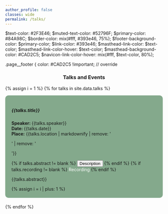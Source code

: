 ```yaml
---
author_profile: false
classes: wide
permalink: /talks/
---
```

$text-color: #2F3E46;
$muted-text-color: #52796F;
$primary-color: #84A98C;
$border-color: mix(#fff, #393e46, 75%);
$footer-background-color: $primary-color;
$link-color: #393e46;
$masthead-link-color: $text-color;
$masthead-link-color-hover: $text-color;
$masthead-background-color: #CAD2C5;
$navicon-link-color-hover: mix(#fff, $text-color, 80%);

.page__footer {
  color: #CAD2C5 !important; // override
<style>
#boxcolor {
  background-color: #84A98C;
  border-radius:10px;
  padding: 20px;
} 
</style> 

<h3 style="text-align:center;font-weight:bold"> Talks and Events </h3>
<script src="https://code.jquery.com/jquery-3.3.1.slim.min.js"></script>
<script src="https://stackpath.bootstrapcdn.com/bootstrap/4.3.1/js/bootstrap.min.js"></script>

{% assign i = 1 %}
{% for talks in site.data.talks %}
<div style="margin-bottom: 20px;">
  <div id="boxcolor">
    <h5 style='font-weight:bold;color:#CAD2C5"'> {{talks.title}} </h5>
    <p>
      <b>Speaker: </b> {{talks.speaker}} <br>
      <b>Date: </b>  {{talks.date}}<br>
      <b>Place:</b> {{talks.location | markdownify | remove: '<p>' | remove: '</p>'}}
    </p>
    <div class="buttons">
      {% if talks.abstract  != blank %}
        <button class="btn btn-primary" style=' text-align: center'  data-toggle="collapse" data-target="#collapseExample{{ i }}" aria-expanded="false" aria-controls="collapseExample{{ i }}">
          Description
        </button>
      {% endif %}
      {% if talks.recording  != blank %}
        <a class="btn btn-secondary" href="{{talks.recording}}" style="color: white;text-decoration: none"> Recording</a>
      {% endif %}
      <div class="collapse" id="collapseExample{{ i }}">
        <p> {{talks.abstract}} </p>
      </div>
    </div>
    {% assign i = i | plus: 1 %}
  </div>
</div>
{% endfor %}
